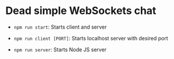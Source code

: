 # Dead simple WebSockets chat

+ `npm run start`: Starts client and server

+ `npm run client [PORT]`: Starts localhost server with desired port

+ `npm run server`: Starts Node JS server

